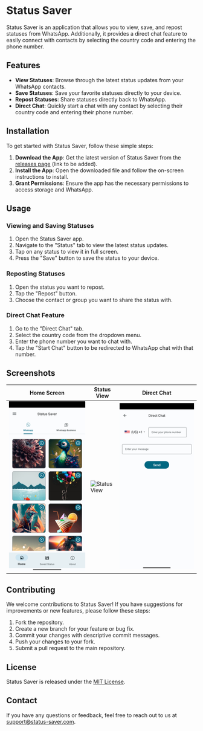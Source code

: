 # Status Saver

Status Saver is an application that allows you to view, save, and repost statuses from WhatsApp. Additionally, it provides a direct chat feature to easily connect with contacts by selecting the country code and entering the phone number.

## Features

- **View Statuses**: Browse through the latest status updates from your WhatsApp contacts.
- **Save Statuses**: Save your favorite statuses directly to your device.
- **Repost Statuses**: Share statuses directly back to WhatsApp.
- **Direct Chat**: Quickly start a chat with any contact by selecting their country code and entering their phone number.

## Installation

To get started with Status Saver, follow these simple steps:

1. **Download the App**: Get the latest version of Status Saver from the [releases page](#) (link to be added).
2. **Install the App**: Open the downloaded file and follow the on-screen instructions to install.
3. **Grant Permissions**: Ensure the app has the necessary permissions to access storage and WhatsApp.

## Usage

### Viewing and Saving Statuses

1. Open the Status Saver app.
2. Navigate to the "Status" tab to view the latest status updates.
3. Tap on any status to view it in full screen.
4. Press the "Save" button to save the status to your device.

### Reposting Statuses

1. Open the status you want to repost.
2. Tap the "Repost" button.
3. Choose the contact or group you want to share the status with.

### Direct Chat Feature

1. Go to the "Direct Chat" tab.
2. Select the country code from the dropdown menu.
3. Enter the phone number you want to chat with.
4. Tap the "Start Chat" button to be redirected to WhatsApp chat with that number.

## Screenshots

| Home Screen | Status View | Direct Chat |
|-------------|-------------|-------------|
| ![Home Screen](Screenshot_20230325_133602.png) | ![Status View](Screenshot_20230325_134955.png) | ![Direct Chat](Screenshot_20230325_135104.png) |



## Contributing

We welcome contributions to Status Saver! If you have suggestions for improvements or new features, please follow these steps:

1. Fork the repository.
2. Create a new branch for your feature or bug fix.
3. Commit your changes with descriptive commit messages.
4. Push your changes to your fork.
5. Submit a pull request to the main repository.

## License

Status Saver is released under the [MIT License](LICENSE).

## Contact

If you have any questions or feedback, feel free to reach out to us at [support@status-saver.com](mailto:support@status-saver.com).
